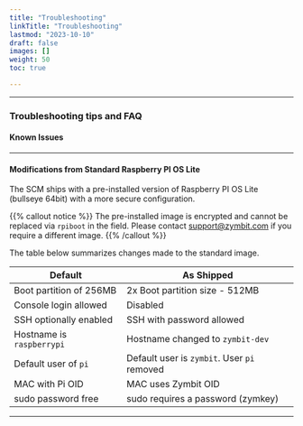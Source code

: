```yaml
---
title: "Troubleshooting"
linkTitle: "Troubleshooting" 
lastmod: "2023-10-10"
draft: false
images: []
weight: 50
toc: true

---
```


-----
### Troubleshooting tips and FAQ

#### Known Issues

-----

#### Modifications from Standard Raspberry PI OS Lite

The SCM ships with a pre-installed version of Raspberry PI OS Lite (bullseye 64bit) with a more secure configuration.

{{% callout notice %}}
The pre-installed image is encrypted and cannot be replaced via `rpiboot` in the field. Please contact support@zymbit.com if you require a different image.
{{% /callout %}}

The table below summarizes changes made to the standard image. 

| Default | As Shipped |
|------------------|--------------------------|
| Boot partition of 256MB | 2x Boot partition size - 512MB |
| Console login allowed | Disabled |
| SSH optionally enabled |SSH with password allowed |
| Hostname is `raspberrypi` | Hostname changed to `zymbit-dev` |
| Default user of `pi` | Default user is `zymbit`. User `pi` removed |
| MAC with Pi OID | MAC uses Zymbit OID |
| sudo password free | sudo requires a password (zymkey) |

-----

